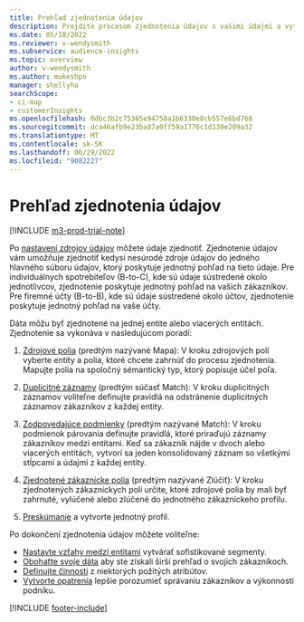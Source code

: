 ```yaml
---
title: Prehľad zjednotenia údajov
description: Prejdite procesom zjednotenia údajov s vašimi údajmi a vytvorte jednu množinu údajov zjednotených zákazníckych profilov.
ms.date: 05/10/2022
ms.reviewer: v-wendysmith
ms.subservice: audience-insights
ms.topic: overview
author: v-wendysmith
ms.author: mukeshpo
manager: shellyha
searchScope:
- ci-map
- customerInsights
ms.openlocfilehash: 0dbc3b2c75365e94758a1b6330e8cb557e6bd768
ms.sourcegitcommit: dca46afb9e23ba87a0ff59a1776c1d139e209a32
ms.translationtype: MT
ms.contentlocale: sk-SK
ms.lasthandoff: 06/29/2022
ms.locfileid: "9082227"
---
```

# <a name="data-unification-overview"></a>Prehľad zjednotenia údajov

[!INCLUDE [m3-prod-trial-note](includes/m3-prod-trial-note.md)]

Po [nastavení zdrojov údajov](data-sources.md) môžete údaje zjednotiť. Zjednotenie údajov vám umožňuje zjednotiť kedysi nesúrodé zdroje údajov do jedného hlavného súboru údajov, ktorý poskytuje jednotný pohľad na tieto údaje. Pre individuálnych spotrebiteľov (B-to-C), kde sú údaje sústredené okolo jednotlivcov, zjednotenie poskytuje jednotný pohľad na vašich zákazníkov. Pre firemné účty (B-to-B), kde sú údaje sústredené okolo účtov, zjednotenie poskytuje jednotný pohľad na vaše účty.

Dáta môžu byť zjednotené na jednej entite alebo viacerých entitách. Zjednotenie sa vykonáva v nasledujúcom poradí:

1. [Zdrojové polia](map-entities.md) (predtým nazývané Mapa): V kroku zdrojových polí vyberte entity a polia, ktoré chcete zahrnúť do procesu zjednotenia. Mapujte polia na spoločný sémantický typ, ktorý popisuje účel poľa.

1. [Duplicitné záznamy](remove-duplicates.md) (predtým súčasť Match): V kroku duplicitných záznamov voliteľne definujte pravidlá na odstránenie duplicitných záznamov zákazníkov z každej entity.

1. [Zodpovedajúce podmienky](match-entities.md) (predtým nazývané Match): V kroku podmienok párovania definujte pravidlá, ktoré priraďujú záznamy zákazníkov medzi entitami. Keď sa zákazník nájde v dvoch alebo viacerých entitách, vytvorí sa jeden konsolidovaný záznam so všetkými stĺpcami a údajmi z každej entity.

1. [Zjednotené zákaznícke polia](merge-entities.md) (predtým nazývané Zlúčiť): V kroku zjednotených zákazníckych polí určite, ktoré zdrojové polia by mali byť zahrnuté, vylúčené alebo zlúčené do jednotného zákazníckeho profilu.  

1. [Preskúmanie](review-unification.md) a vytvorte jednotný profil.

Po dokončení zjednotenia údajov môžete voliteľne:

- [Nastavte vzťahy medzi entitami](relationships.md) vytvárať sofistikované segmenty.
- [Obohaťte svoje dáta](enrichment-hub.md) aby ste získali širší prehľad o svojich zákazníkoch.
- [Definujte činnosti](activities.md) z niektorých požitých atribútov.
- [Vytvorte opatrenia](measures.md) lepšie porozumieť správaniu zákazníkov a výkonnosti podniku.

[!INCLUDE [footer-include](includes/footer-banner.md)]
